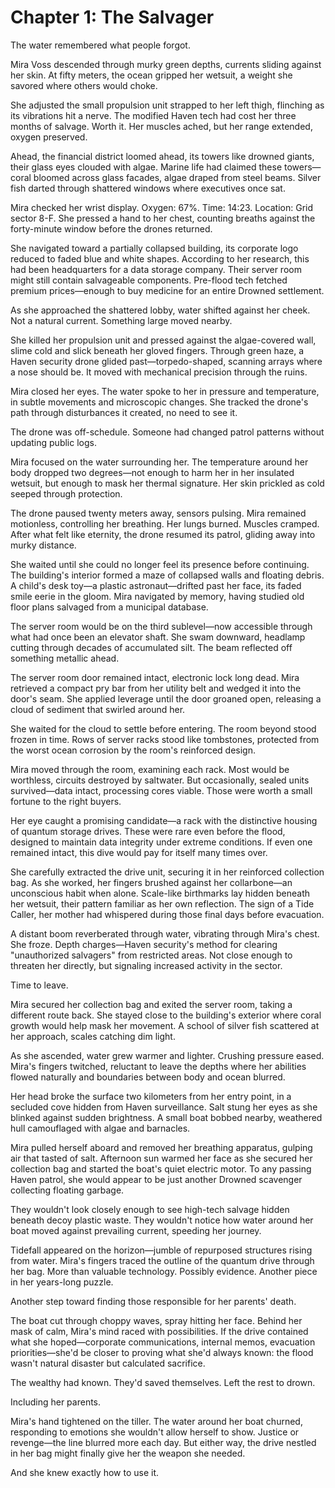 # Chapter 1: The Salvager

The water remembered what people forgot.

Mira Voss descended through murky green depths, currents sliding against her skin. At fifty meters, the ocean gripped her wetsuit, a weight she savored where others would choke.

She adjusted the small propulsion unit strapped to her left thigh, flinching as its vibrations hit a nerve. The modified Haven tech had cost her three months of salvage. Worth it. Her muscles ached, but her range extended, oxygen preserved.

Ahead, the financial district loomed ahead, its towers like drowned giants, their glass eyes clouded with algae. Marine life had claimed these towers—coral bloomed across glass facades, algae draped from steel beams. Silver fish darted through shattered windows where executives once sat.

Mira checked her wrist display. Oxygen: 67%. Time: 14:23. Location: Grid sector 8-F. She pressed a hand to her chest, counting breaths against the forty-minute window before the drones returned.

She navigated toward a partially collapsed building, its corporate logo reduced to faded blue and white shapes. According to her research, this had been headquarters for a data storage company. Their server room might still contain salvageable components. Pre-flood tech fetched premium prices—enough to buy medicine for an entire Drowned settlement.

As she approached the shattered lobby, water shifted against her cheek. Not a natural current. Something large moved nearby.

She killed her propulsion unit and pressed against the algae-covered wall, slime cold and slick beneath her gloved fingers. Through green haze, a Haven security drone glided past—torpedo-shaped, scanning arrays where a nose should be. It moved with mechanical precision through the ruins.

Mira closed her eyes. The water spoke to her in pressure and temperature, in subtle movements and microscopic changes. She tracked the drone's path through disturbances it created, no need to see it.

The drone was off-schedule. Someone had changed patrol patterns without updating public logs.

Mira focused on the water surrounding her. The temperature around her body dropped two degrees—not enough to harm her in her insulated wetsuit, but enough to mask her thermal signature. Her skin prickled as cold seeped through protection.

The drone paused twenty meters away, sensors pulsing. Mira remained motionless, controlling her breathing. Her lungs burned. Muscles cramped. After what felt like eternity, the drone resumed its patrol, gliding away into murky distance.

She waited until she could no longer feel its presence before continuing. The building's interior formed a maze of collapsed walls and floating debris. A child's desk toy—a plastic astronaut—drifted past her face, its faded smile eerie in the gloom. Mira navigated by memory, having studied old floor plans salvaged from a municipal database.

The server room would be on the third sublevel—now accessible through what had once been an elevator shaft. She swam downward, headlamp cutting through decades of accumulated silt. The beam reflected off something metallic ahead.

The server room door remained intact, electronic lock long dead. Mira retrieved a compact pry bar from her utility belt and wedged it into the door's seam. She applied leverage until the door groaned open, releasing a cloud of sediment that swirled around her.

She waited for the cloud to settle before entering. The room beyond stood frozen in time. Rows of server racks stood like tombstones, protected from the worst ocean corrosion by the room's reinforced design.

Mira moved through the room, examining each rack. Most would be worthless, circuits destroyed by saltwater. But occasionally, sealed units survived—data intact, processing cores viable. Those were worth a small fortune to the right buyers.

Her eye caught a promising candidate—a rack with the distinctive housing of quantum storage drives. These were rare even before the flood, designed to maintain data integrity under extreme conditions. If even one remained intact, this dive would pay for itself many times over.

She carefully extracted the drive unit, securing it in her reinforced collection bag. As she worked, her fingers brushed against her collarbone—an unconscious habit when alone. Scale-like birthmarks lay hidden beneath her wetsuit, their pattern familiar as her own reflection. The sign of a Tide Caller, her mother had whispered during those final days before evacuation.

A distant boom reverberated through water, vibrating through Mira's chest. She froze. Depth charges—Haven security's method for clearing "unauthorized salvagers" from restricted areas. Not close enough to threaten her directly, but signaling increased activity in the sector.

Time to leave.

Mira secured her collection bag and exited the server room, taking a different route back. She stayed close to the building's exterior where coral growth would help mask her movement. A school of silver fish scattered at her approach, scales catching dim light.

As she ascended, water grew warmer and lighter. Crushing pressure eased. Mira's fingers twitched, reluctant to leave the depths where her abilities flowed naturally and boundaries between body and ocean blurred.

Her head broke the surface two kilometers from her entry point, in a secluded cove hidden from Haven surveillance. Salt stung her eyes as she blinked against sudden brightness. A small boat bobbed nearby, weathered hull camouflaged with algae and barnacles.

Mira pulled herself aboard and removed her breathing apparatus, gulping air that tasted of salt. Afternoon sun warmed her face as she secured her collection bag and started the boat's quiet electric motor. To any passing Haven patrol, she would appear to be just another Drowned scavenger collecting floating garbage.

They wouldn't look closely enough to see high-tech salvage hidden beneath decoy plastic waste. They wouldn't notice how water around her boat moved against prevailing current, speeding her journey.

Tidefall appeared on the horizon—jumble of repurposed structures rising from water. Mira's fingers traced the outline of the quantum drive through her bag. More than valuable technology. Possibly evidence. Another piece in her years-long puzzle.

Another step toward finding those responsible for her parents' death.

The boat cut through choppy waves, spray hitting her face. Behind her mask of calm, Mira's mind raced with possibilities. If the drive contained what she hoped—corporate communications, internal memos, evacuation priorities—she'd be closer to proving what she'd always known: the flood wasn't natural disaster but calculated sacrifice.

The wealthy had known. They'd saved themselves. Left the rest to drown.

Including her parents.

Mira's hand tightened on the tiller. The water around her boat churned, responding to emotions she wouldn't allow herself to show. Justice or revenge—the line blurred more each day. But either way, the drive nestled in her bag might finally give her the weapon she needed.

And she knew exactly how to use it.
